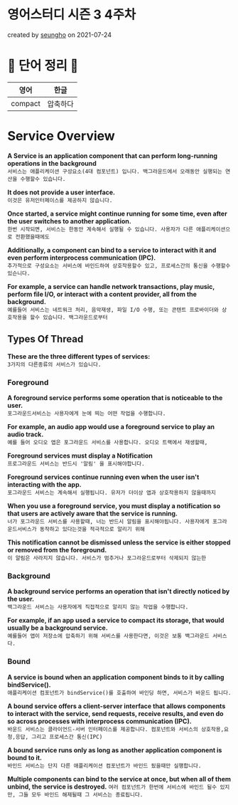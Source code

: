 # 영어스터디 시즌 3 4주차



created by [seungho](https://github.com/devaspirant0510) on 2021-07-24

# 📗 단어 정리 📘
|영어|한글|
|---|---|
|compact|압축하다|


#  Service Overview

__A Service is an application component that can perform long-running operations in the background__</br>
`서비스는 애플리케이션 구성요소(4대 컴포넌트) 입니다. 백그라운드에서 오래동안 실행되는 연산을 수행할수 있습니다.`

__It does not provide a user interface.__</br>
`이것은 유저인터페이스를 제공하지 않습니다.`

__Once started, a service might continue running for some time, even after the user switches to another application.__</br>
`한번 시작되면, 서비스는 한동안 계속해서 실행될 수 있습니다. 사용자가 다른 애플리케이션으로 전환했을때에도`

__Additionally, a component can bind to a service to interact with it and even perform interprocess communication (IPC).__</br>
`추가적으로 구성요소는 서비스에 바인드하여 상호작용할수 있고, 프로세스간의 통신을 수행할수 있슨니다.`

__For example, a service can handle network transactions, play music, perform file I/O, or interact with a content provider, all from the background.__</br>
`예를들어 서비스는 네트워크 처리, 음악재생, 파일 I/O 수행, 또는 콘텐트 프로바이더와 상호작용을 할수 있습니다. 백그라운드로부터`

## Types Of Thread
__These are the three different types of services:__<br>
`3가지의 다른종류의 서비스가 있습니다.`

### Foreground
__A foreground service performs some operation that is noticeable to the user.__</br>
`포그라운드서비스는 사용자에게 눈에 띄는 어떤 작업을 수행합니다. `

__For example, an audio app would use a foreground service to play an audio track.__</br>
`예를 들어 오디오 앱은 포그라운드 서비스를 사용합니다. 오디오 트랙에서 재생할때,`

__Foreground services must display a Notification__</br>
`프로그라운드 서비스는 반드시 '알림' 을 표시해야합니다.`

__Foreground services continue running even when the user isn't interacting with the app.__</br>
`포그라운드 서비스는 계속해서 실행됩니다. 유저가 더이상 앱과 상호작용하지 않을때까지`

__When you use a foreground service, you must display a notification so that users are actively aware that the service is running.__</br>
`너가 포그라운드 서비스를 사용할때, 너는 반드시 알림을 표시해야됩니다. 사용자에게 포그라운드서비스가 동작하고 있다는것을 적극적으로 알리기 위해`

__This notification cannot be dismissed unless the service is either stopped or removed from the foreground.__</br>
`이 알림은 사라지지 않습니다. 서비스가 멈추거나 포그라운드로부터 삭제되지 않는한`

### Background
__A background service performs an operation that isn't directly noticed by the user.__</br>
`백그라운드 서비스는 사용자에게 직접적으로 알리지 않는 작업을 수행합니다.` 

__For example, if an app used a service to compact its storage, that would usually be a background service.__</br>
`예를들어 앱이 저장소에 압축하기 위해 서비스를 사용한다면, 이것은 보통 백그라운드 서비스다.`
### Bound
__A service is bound when an application component binds to it by calling bindService().__</br>
`애플리케이션 컴포넌트가 bindService()를 호출하여 바인딩 하면, 서비스가 바운드 됩니다.`

__A bound service offers a client-server interface that allows components to interact with the service, send requests, receive results, and even do so across processes with interprocess communication (IPC).__</br>
`바운드 서비스는 클라이언드-서버 인터페이스를 제공합니다. 컴포넌트와 서비스의 상호작용,요청,응답, 그리고 프로세스간 통신(IPC)`

__A bound service runs only as long as another application component is bound to it.__</br>
`바인드 서비스는 단지 다른 애플리케이션 컴포넌트가 바인드 됬을때만 실행합니다.`

__Multiple components can bind to the service at once, but when all of them unbind, the service is destroyed.__
`여러 컴포넌트가 한번에 서비스에 바인드 될수 있지만, 그들 모두 바인드 해제될때 그 서비스는 종료됩니다.`

